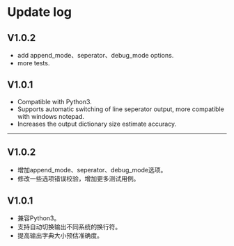 # Update log

## V1.0.2
- add append_mode、seperator、debug_mode options.
- more tests.

## V1.0.1
- Compatible with Python3.
- Supports automatic switching of line seperator output, more compatible with windows notepad.
- Increases the output dictionary size estimate accuracy.

----------

## V1.0.2
- 增加append_mode、seperator、debug_mode选项。
- 修改一些选项错误校验，增加更多测试用例。

## V1.0.1
- 兼容Python3。
- 支持自动切换输出不同系统的换行符。
- 提高输出字典大小预估准确度。